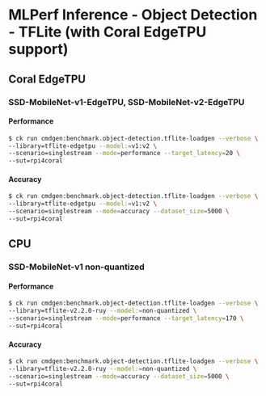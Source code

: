# MLPerf Inference - Object Detection - TFLite (with Coral EdgeTPU support)

## Coral EdgeTPU

### SSD-MobileNet-v1-EdgeTPU, SSD-MobileNet-v2-EdgeTPU

#### Performance

```bash
$ ck run cmdgen:benchmark.object-detection.tflite-loadgen --verbose \
--library=tflite-edgetpu --model:=v1:v2 \
--scenario=singlestream --mode=performance --target_latency=20 \
--sut=rpi4coral
```

#### Accuracy

```bash
$ ck run cmdgen:benchmark.object-detection.tflite-loadgen --verbose \
--library=tflite-edgetpu --model:=v1:v2 \
--scenario=singlestream --mode=accuracy --dataset_size=5000 \
--sut=rpi4coral
```

## CPU

### SSD-MobileNet-v1 non-quantized

#### Performance

```bash
$ ck run cmdgen:benchmark.object-detection.tflite-loadgen --verbose \
--library=tflite-v2.2.0-ruy --model:=non-quantized \
--scenario=singlestream --mode=performance --target_latency=170 \
--sut=rpi4coral
```

#### Accuracy

```bash
$ ck run cmdgen:benchmark.object-detection.tflite-loadgen --verbose \
--library=tflite-v2.2.0-ruy --model:=non-quantized \
--scenario=singlestream --mode=accuracy --dataset_size=5000 \
--sut=rpi4coral
```
